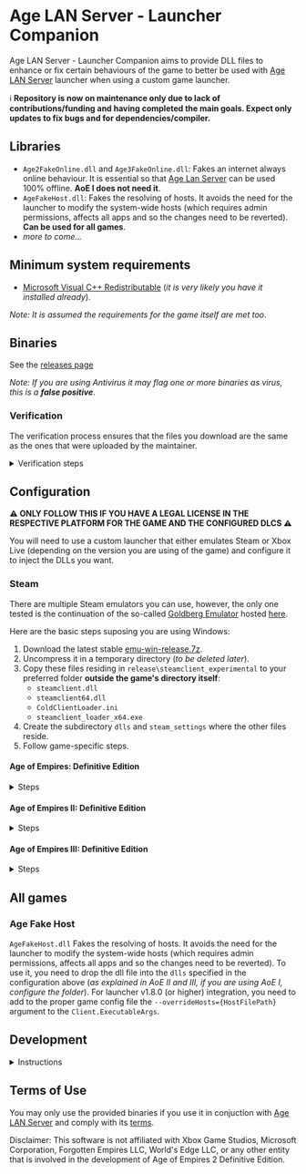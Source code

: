 # Age LAN Server - Launcher Companion

Age LAN Server - Launcher Companion aims to provide DLL files to enhance or fix certain behaviours of the game to better be used with [Age LAN Server](https://github.com/luskaner/ageLANServer) launcher when using a custom game launcher.

ℹ️ **Repository is now on maintenance only due to lack of contributions/funding and having completed the main goals. Expect only updates to fix bugs and for dependencies/compiler.**

## Libraries

* `Age2FakeOnline.dll` and `Age3FakeOnline.dll`: Fakes an internet always online behaviour. It is essential so that [Age Lan Server](https://github.com/luskaner/ageLANServer) can be used 100% offline. **AoE I does not need it**.
* `AgeFakeHost.dll`: Fakes the resolving of hosts. It avoids the need for the launcher to modify the system-wide hosts (which requires admin permissions, affects all apps and so the changes need to be reverted). **Can be used for all games**.
* *more to come...*

## Minimum system requirements

* [Microsoft Visual C++ Redistributable](https://aka.ms/vs/17/release/vc_redist.x64.exe) (*it is very likely you have it installed already*).

*Note: It is assumed the requirements for the game itself are met too*.

## Binaries

See the [releases page](https://github.com/luskaner/ageLANServerLauncherCompanion/releases)

*Note: If you are using Antivirus it may flag one or more binaries as virus, this is a **false positive***.

### Verification

The verification process ensures that the files you download are the same as the ones that were uploaded by the
maintainer.

<details>
    <summary>Verification steps</summary>

1. Check the release tag is verified with the committer's signature key (*as all commits must be*).
2. Download the ```..._checksums_vA.B.C.D.txt``` and ```..._checksums_vA.B.C.D.txt.sig``` files.
3. Import the [release public key](release_public.key) and import it to your keyring if you haven't already.
4. Verify the ```..._checksums_vA.B.C.D.txt``` file with the ```..._checksums_vA.B.C.D.txt.sig``` file.
5. Verify the SHA-256 checksum list inside ```..._checksums_vA.B.C.D.txt``` with the downloaded archives.

</details>

## Configuration

**⚠️ ONLY FOLLOW THIS IF YOU HAVE A LEGAL LICENSE IN THE RESPECTIVE PLATFORM FOR THE GAME AND THE CONFIGURED DLCS ⚠️**

You will need to use a custom launcher that either emulates Steam or Xbox Live (depending on the version you are using of the game) and configure it to inject the DLLs you want.

### Steam

There are multiple Steam emulators you can use, however, the only one tested is the continuation of the so-called [Goldberg Emulator](https://gitlab.com/Mr_Goldberg/goldberg_emulator) hosted [here](https://github.com/Detanup01/gbe_fork).

Here are the basic steps suposing you are using Windows:
1. Download the latest stable [emu-win-release.7z](https://github.com/Detanup01/gbe_fork/releases/latest/download/emu-win-release.7z).
2. Uncompress it in a temporary directory (*to be deleted later*).
3. Copy these files residing in `release\steamclient_experimental` to your preferred folder **outside the game's directory itself**:
   * `steamclient.dll`
   * `steamclient64.dll`
   * `ColdClientLoader.ini`
   * `steamclient_loader_x64.exe`
4. Create the subdirectory `dlls` and `steam_settings` where the other files reside.
5. Follow game-specific steps.

#### Age of Empires: Definitive Edition

<details>
    <summary>Steps</summary>

1. Modify `ColdClientLoader.ini` and set the following values:
   * `[SteamClient]`:
     * `Exe`:  `Drive:\Path\To\SteamLibrary\steamapps\common\AoEDE\AoEDE_s.exe`.
     * `AppId`: 1017900.
2. Create `steam_settings\supported_languages.txt` with notepad and copy the following text as-is:
```text
english
french
italian
german
japanese
koreana
brazilian
russian
schinese
latam
tchinese
vietnamese
spanish
```
3. Create `steam_settings\achievements.json` with notepad and copy the following text as-is:
```json
[{"name": "ROMA_VICTRIX"}, {"name": "VENI_VIDI_VICI"}, {"name": "IMPERIAL_PEACE"}, {"name": "THE_ELEPHANT_IN_THE_ROME"}, {"name": "PUNIC_ATTACK"}, {"name": "HITTITE_BABY_ONE_MORE_TIME"}, {"name": "PHARAOH"}, {"name": "SMOKING_ZIGGURATS"}, {"name": "EPIC"}, {"name": "BIG_IN_JAPAN"}, {"name": "HOMES"}, {"name": "TOWERS_OF_BABEL"}, {"name": "RISE_AND_WALL"}, {"name": "NOT_THAT_IM_KEEPING_COUNT"}, {"name": "HUN_IS_THAT_YOU"}, {"name": "HERACLES"}, {"name": "ARTEMIS"}, {"name": "PARTHIAN_SHOT"}, {"name": "21ST_CENTURY"}, {"name": "AXE_TO_GRIND"}, {"name": "CUTE_CATS"}, {"name": "THE_CHOSEN_ONES"}, {"name": "DANCING_CHARIOTS"}, {"name": "MINOAN_COMPIES"}, {"name": "SCYTHESEEING"}, {"name": "SYNTAGMA"}, {"name": "WOLOLO"}, {"name": "EYE_OF_HORUS"}, {"name": "LOSING_YOUR_RELIGION"}, {"name": "ATLAS"}, {"name": "FEET_ON_THE_GROUND"}, {"name": "EYE_IN_THE_SKY"}, {"name": "ASSASSIN"}, {"name": "PERSEUS"}, {"name": "COINAGE"}, {"name": "QUARRY"}, {"name": "WOODSTOCK"}, {"name": "PEPPERONI_PIZZA"}, {"name": "MARVELOUS"}, {"name": "ARCHIMEDES"}, {"name": "PEGASUS"}, {"name": "STATE_OF_THE_ARTIFACT"}, {"name": "RUIN_THEM_ALL"}, {"name": "RES_PUBLICA"}]
```
4. Create `steam_settings\configs.user.ini` with notepad and copy the following text:
```ini
[user::general]
# Fill your account name as you would normally see.
account_name=
# Fill with your real steamid or leave empty for it to be auto-generated.
account_steamid=
# Choose one from steam_settings\supported_languages.txt (described in https://partner.steamgames.com/doc/store/localization/languages) or leave empty to be set as 'english'
language=
# Choose from 'Alpha-2' country code: https://www.iban.com/country-codes or leave empty to be set as 'US'
ip_country=
```
5. Modify the fields according to the comments.
6. Edit [Age LAN Server - Launcher](https://github.com/luskaner/ageLANServer/tree/main/launcher) `resources\config.aoe1.toml` and set:
   * `[Client]`:
      * `Executable`:  `Drive:\Path\To\steamclient_loader_x64.exe`.

*Note: Up-to-date as of 19/01/2025 and using release `Release 2025 01 09`*.
    
</details>

#### Age of Empires II: Definitive Edition

<details>
    <summary>Steps</summary>

1. Modify `ColdClientLoader.ini` and set the following values:
   * `[SteamClient]`:
     * `Exe`:  `Drive:\Path\To\SteamLibrary\steamapps\common\AoE2DE\AoE2DE_s.exe`.
     * `AppId`: 813780.
   * `[Injection]`
     * `DllsToInjectFolder`: `dlls`.
2. Create `steam_settings\supported_languages.txt` with notepad and copy the following text as-is:
```text
english
french
italian
german
japanese
koreana
portuguese
brazilian
russian
schinese
latam
tchinese
turkish
vietnamese
spanish
polish
hindi
malay
```
3. Create `steam_settings\achievements.json` with notepad and copy the following text as-is:
```json
[{"name": "ACHIEVEMENT_ETERNAL_GRATITUDE"}, {"name": "AZTEC_VICTORY"}, {"name": "BERBERS_VICTORY"}, {"name": "BRITONS_VICTORY"}, {"name": "BULGARIANS_VICTORY"}, {"name": "BURMESE_VICTORY"}, {"name": "BYZANTINES_VICTORY"}, {"name": "CELTS_VICTORY"}, {"name": "CHINESE_VICTORY"}, {"name": "CUMANS_VICTORY"}, {"name": "ETHIOPIANS_VICTORY"}, {"name": "FRANKS_VICTORY"}, {"name": "GOTHS_VICTORY"}, {"name": "HUNS_VICTORY"}, {"name": "INCAS_VICTORY"}, {"name": "INDIANS_VICTORY"}, {"name": "ITALIANS_VICTORY"}, {"name": "JAPANESE_VICTORY"}, {"name": "KHMER_VICTORY"}, {"name": "KOREANS_VICTORY"}, {"name": "LITHUANIANS_VICTORY"}, {"name": "MAGYARS_VICTORY"}, {"name": "MALAY_VICTORY"}, {"name": "MALIANS_VICTORY"}, {"name": "MAYANS_VICTORY"}, {"name": "MONGOLS_VICTORY"}, {"name": "PERSIANS_VICTORY"}, {"name": "PORTUGUESE_VICTORY"}, {"name": "SARACENS_VICTORY"}, {"name": "SLAVS_VICTORY"}, {"name": "SPANISH_VICTORY"}, {"name": "TATARS_VICTORY"}, {"name": "TEUTONS_VICTORY"}, {"name": "TURKS_VICTORY"}, {"name": "VIETNAMESE_VICTORY"}, {"name": "VIKINGS_VICTORY"}, {"name": "ACHIEVEMENT_CHAIN_REACTION"}, {"name": "ACHIEVEMENT_SHEEP_HOARDER"}, {"name": "ACHIEVEMENT_THE_WONDER"}, {"name": "ACHIEVEMENT_LOSING_YOUR_RELIGION"}, {"name": "ACHIEVEMENT_ANYONE_ORDER_PIZZA"}, {"name": "ACHIEVEMENT_DARK_HUMOR"}, {"name": "ACHIEVEMENT_HOWDY_NEIGHBOR"}, {"name": "ACHIEVEMENT_NO_SUNTZU_LIGHT"}, {"name": "ACHIEVEMENT_WOLOLO"}, {"name": "ACHIEVEMENT_90_KG"}, {"name": "ACHIEVEMENT_FIGHTING_FROM_AFAR"}, {"name": "ACHIEVEMENT_CASTLE_CRUSHER"}, {"name": "ACHIEVEMENT_CAMPAIGN_WALLACE_COMPLETED"}, {"name": "ACHIEVEMENT_CAMPAIGN_JOANARC_COMPLETED"}, {"name": "ACHIEVEMENT_CAMPAIGN_KHAN_COMPLETED"}, {"name": "ACHIEVEMENT_CAMPAIGN_SALADIN_COMPLETED"}, {"name": "ACHIEVEMENT_CAMPAIGN_BARBAROSSA_COMPLETED"}, {"name": "ACHIEVEMENT_CAMPAIGN_ATTILA_COMPLETED"}, {"name": "ACHIEVEMENT_CAMPAIGN_ELCID_COMPLETED"}, {"name": "ACHIEVEMENT_CAMPAIGN_MONTEZUMA_COMPLETED"}, {"name": "ACHIEVEMENT_CAMPAIGN_HISTORICAL_BATTLES_COMPLETE"}, {"name": "ACHIEVEMENT_CAMPAIGN_ALARIC_COMPLETED"}, {"name": "ACHIEVEMENT_CAMPAIGN_BARI_COMPLETED"}, {"name": "ACHIEVEMENT_CAMPAIGN_DRACULA_COMPLETED"}, {"name": "ACHIEVEMENT_CAMPAIGN_ELDORADO_COMPLETED"}, {"name": "ACHIEVEMENT_CAMPAIGN_PRITHVIRAJ_COMPLETED"}, {"name": "ACHIEVEMENT_CAMPAIGN_SFORZA_COMPLETED"}, {"name": "ACHIEVEMENT_CAMPAIGN_PORTUGUESE_COMPLETED"}, {"name": "ACHIEVEMENT_CAMPAIGN_MALIAN_COMPLETED"}, {"name": "ACHIEVEMENT_CAMPAIGN_BERBER_COMPLETED"}, {"name": "ACHIEVEMENT_CAMPAIGN_ETHIOPIAN_COMPLETED"}, {"name": "ACHIEVEMENT_CAMPAIGN_BURMESE_COMPLETED"}, {"name": "ACHIEVEMENT_CAMPAIGN_MALAY_COMPLETED"}, {"name": "ACHIEVEMENT_CAMPAIGN_VIETNAMESE_COMPLETED"}, {"name": "ACHIEVEMENT_CAMPAIGN_KHMER_COMPLETED"}, {"name": "ACHIEVEMENT_CAMPAIGN_BULGARIAN_COMPLETED"}, {"name": "ACHIEVEMENT_CAMPAIGN_TATAR_COMPLETED"}, {"name": "ACHIEVEMENT_CAMPAIGN_CUMAN_COMPLETED"}, {"name": "ACHIEVEMENT_NO_WONDER_LEFT_BEHIND"}, {"name": "ACHIEVEMENT_CATHEDRAL_RUSH"}, {"name": "ACHIEVEMENT_NO_WONDER_ON_MY_WATCH"}, {"name": "ACHIEVEMENT_DIPLOMACY_IS_FOR_THE_MEEK"}, {"name": "ACHIEVEMENT_KUSHLUK_ASSASSINATION"}, {"name": "ACHIEVEMENT_I_WAS_IN_CHINA_BEFORE"}, {"name": "ACHIEVEMENT_OFFENSE_IS_THE_BEST_DEFENSE"}, {"name": "ACHIEVEMENT_OUT_WITH_A_BANG"}, {"name": "ACHIEVEMENT_D_DAY"}, {"name": "ACHIEVEMENT_THE_GO_GETTER"}, {"name": "ACHIEVEMENT_FUROR_TEUTONICUS"}, {"name": "ACHIEVEMENT_ATTILA_SPEED_RUN"}, {"name": "ACHIEVEMENT_HOT_N_SPICY"}, {"name": "ACHIEVEMENT_BATTLESHIP"}, {"name": "ACHIEVEMENT_SURYAVARMAN_RELICS"}, {"name": "ACHIEVEMENT_THE_MISSIONARY"}, {"name": "ACHIEVEMENT_OTTOMAN_GLORY_SEEKER"}, {"name": "ACHIEVEMENT_NO_HOJO"}, {"name": "ACHIEVEMENT_FIRE_WITH_FIRE"}, {"name": "ACHIEVEMENT_DESTROY_DELHI"}, {"name": "ACHIEVEMENT_KILL_KING_TAKAYUTPI"}, {"name": "ACHIEVEMENT_NO_KILLING_PORTUGUESE"}, {"name": "ACHIEVEMENT_NUMBERS_BEAT_EVERYTHING"}, {"name": "ACHIEVEMENT_ALARIC_SPEED_RUN"}, {"name": "ACHIEVEMENT_DRAGON_SHIPS"}, {"name": "ACHIEVEMENT_100_GBETO"}, {"name": "ACHIEVEMENT_SATANS_MAP"}, {"name": "ACHIEVEMENT_NO_SUPPORT"}, {"name": "ACHIEVEMENT_RUSH_TO_THE_KING"}, {"name": "ACHIEVEMENT_NOT_THE_VIPER"}, {"name": "ACHIEVEMENT_NO_CASTLE_AGE"}, {"name": "ACHIEVEMENT_DEFEAT_AUSTRIAN_DUKE"}, {"name": "ACHIEVEMENT_NO_WALLS"}, {"name": "ACHIEVEMENT_FRANKLY_MY_DEAR"}, {"name": "ACHIEVEMENT_UNEXPECTED"}, {"name": "ACHIEVEMENT_SUPREMELY_UNEXPECTED"}, {"name": "ACHIEVEMENT_FINAL_COUNTDOWN"}, {"name": "ACHIEVEMENT_KABOOM"}, {"name": "ACHIEVEMENT_BULLS_EYE"}, {"name": "ACHIEVEMENT_HOMELESS"}, {"name": "ACHIEVEMENT_OUT_OF_THEIR_ELEMENT"}, {"name": "ACHIEVEMENT_CASTLE_OF_DOUBT"}, {"name": "ACHIEVEMENT_ITS_A_TREB"}, {"name": "ACHIEVEMENT_MARCO_POLO"}, {"name": "ACHIEVEMENT_KNOCKING_ON_YOUR_DOOR"}, {"name": "ACHIEVEMENT_SUSHI_LOVER"}, {"name": "ACHIEVEMENT_EASIEST_AI"}, {"name": "ACHIEVEMENT_EASY_AI"}, {"name": "ACHIEVEMENT_MODERATE_AI"}, {"name": "ACHIEVEMENT_HARD_AI"}, {"name": "ACHIEVEMENT_HARDEST_AI"}, {"name": "ACHIEVEMENT_EXTREME_AI"}, {"name": "ACHIEVEMENT_MANGO_SHOTS"}, {"name": "ACHEVEMENT_HUN_WHAT_ARE_YOU_DOING"}, {"name": "ACHIEVEMENT_VICTORY_WITH_EVERY_CIV"}, {"name": "ACHIEVEMENT_LONG_LIVE_THE_KING"}, {"name": "ACHIEVEMENT_RELIC_HUNTER"}, {"name": "ACHIEVEMENT_DARK_DINNER"}, {"name": "ACHIEVEMENT_PLEASANT_PEASANT"}, {"name": "ACHIEVEMENT_BIRD_SHOOTING"}, {"name": "ACHIEVEMENT_KARAMBOLAGE"}, {"name": "ACHIEVEMENT_MASTERPIECE"}, {"name": "ACHIEVEMENT_TOO_LAME_TO_TAME"}, {"name": "ACHIEVEMENT_ELEPHANTASTIC"}, {"name": "ACHIEVEMENT_CAMPAIGN_BRITONS_COMPLETED"}, {"name": "ACHIEVEMENT_CAMPAIGN_BURGUNDIANS_COMPLETED"}, {"name": "ACHIEVEMENT_CAMPAIGN_SICILIANS_COMPLETED"}, {"name": "ACHIEVEMENT_UNCHIVALROUS_PRAGMATIST"}, {"name": "ACHIEVEMENT_THRONE_THIEF"}, {"name": "ACHIEVEMENT_MALLEUS_SCOTORUM"}, {"name": "ACHIEVEMENT_NO_WHEELS"}, {"name": "ACHIEVEMENT_A_SECOND_HASTINGS"}, {"name": "ACHIEVEMENT_SHUT_UP_LA_HIRE"}, {"name": "ACHIEVEMENT_SELFMADE_MAN"}, {"name": "ACHIEVEMENT_HAUTE_HAUTE_BRIEF_CANDLE"}, {"name": "ACHIEVEMENT_ITALY_JONES_AND_THE_FIRST_CRUSADE"}, {"name": "BURGUNDIANS_VICTORY"}, {"name": "SICILIANS_VICTORY"}, {"name": "ACHIEVEMENT_FLEMISH_REVOLUTION"}, {"name": "ACHIEVEMENT_DONJON_SERJEANT"}, {"name": "ACHIEVEMENT_CAMPAIGN_LITHUANIANS_COMPLETED"}, {"name": "ACHIEVEMENT_TOLERANT_PIETY"}, {"name": "ACHIEVEMENT_SCATTERED_HORDE"}, {"name": "ACHIEVEMENT_MINT_CONDITION"}, {"name": "ACHIEVEMENT_CAMPAIGN_POLES_COMPLETED"}, {"name": "ACHIEVEMENT_PROTECTOR_REALM"}, {"name": "ACHIEVEMENT_NO_BAGGAGE"}, {"name": "ACHIEVEMENT_NO_QUARTER"}, {"name": "ACHIEVEMENT_CAMPAIGN_BOHEMIANS_COMPLETED"}, {"name": "ACHIEVEMENT_MALEVOLENT_MARAUDER"}, {"name": "ACHIEVEMENT_ZIZKOV_HILL"}, {"name": "ACHIEVEMENT_AGAINST_ALL"}, {"name": "BOHEMIANS_VICTORY"}, {"name": "POLES_VICTORY"}, {"name": "ACHIEVEMENT_OOF_NICE"}, {"name": "ACHIEVEMENT_FAST_FOOD"}, {"name": "ACHIEVEMENT_CAMPAIGN_HINDUSTANIS_COMPLETED"}, {"name": "ACHIEVEMENT_NEVER_TRUST"}, {"name": "ACHIEVEMENT_AN_OFFER"}, {"name": "ACHIEVEMENT_THE_RENOVATOR"}, {"name": "ACHIEVEMENT_CAMPAIGN_DRAVIDIANS_COMPLETED"}, {"name": "ACHIEVEMENT_NO_REST_FOR_THE_WICKED"}, {"name": "ACHIEVEMENT_EYE_OF_THE_TIGER"}, {"name": "ACHIEVEMENT_NO_WONDER_YOU_WON"}, {"name": "ACHIEVEMENT_CAMPAIGN_BENGALIS_COMPLETED"}, {"name": "ACHIEVEMENT_HUNA_JOIN_ME"}, {"name": "ACHIEVEMENT_CONSTRUCTION_CANCELLATION"}, {"name": "ACHIEVEMENT_PARINIRVANA"}, {"name": "ACHIEVEMENT_CAMPAIGN_RAJA_OF_THE_PEOPLE"}, {"name": "ACHIEVEMENT_CAMPAIGN_HOPELESS_ROMANTIC"}, {"name": "ACHIEVEMENT_CAMPAIGN_INSPIRING_POET"}, {"name": "BENGALIS_VICTORY"}, {"name": "DRAVIDIANS_VICTORY"}, {"name": "GURJARAS_VICTORY"}, {"name": "ACHIEVEMENT_FACE_MY_RATHA"}, {"name": "ACHIEVEMENT_KING_OF_THE_SEAS"}, {"name": "ACHIEVEMENT_FORGED_IN_THE_HEAT_OF_BATTLE"}, {"name": "ACHIEVEMENT_NOT_JUST_A_MILITIA"}, {"name": "ACHIEVEMENT_FAMILY_FEUDAL"}, {"name": "ACHIEVEMENT_CAN_I_BE_FRANK_WITH_YOU"}, {"name": "ACHIEVEMENT_CHALLENGE_ACCEPTED"}, {"name": "ACHIEVEMENT_GOING_FOR_THE_GOLD"}, {"name": "ACHIEVEMENT_WINGMAN"}, {"name": "ACHIEVEMENT_BABY_BOOMER"}, {"name": "ACHIEVEMENT_BULL_MARKET"}, {"name": "ACHIEVEMENT_BON_VOYAGE"}, {"name": "ACHIEVEMENT_PREPARE_FOR_BOAR"}, {"name": "ACHIEVEMENT_CAMPAIGN_SUMERIANS_COMPLETED"}, {"name": "ACHIEVEMENT_NOT_CUTTING_CORNERS"}, {"name": "ACHIEVEMENT_EXPEDITED_DELIVERY"}, {"name": "ACHIEVEMENT_UR_OUT_OF_HERE"}, {"name": "ACHIEVEMENT_CAMPAIGN_MACEDONIANS_COMPLETED"}, {"name": "ACHIEVEMENT_WHAT_WOULD_ALEXANDER_HAVE_DONE"}, {"name": "ACHIEVEMENT_GREECED_LIGHTNING"}, {"name": "ACHIEVEMENT_THE_BEST_DEFENSE"}, {"name": "ACHIEVEMENT_CAMPAIGN_ROMANS_COMPLETED"}, {"name": "ACHIEVEMENT_ARE_YOU_NOT_ENTERTAINED"}, {"name": "ACHIEVEMENT_I_AM_LEGION"}, {"name": "ACHIEVEMENT_YOU_HAVE_NO_POWER_HERE"}, {"name": "ROMAN_VICTORY"}, {"name": "POMPEII_ASSYRIAN_VICTORY"}, {"name": "POMPEII_BABYLONIAN_VICTORY"}, {"name": "POMPEII_CARTHAGINIAN_VICTORY"}, {"name": "POMPEII_CHOSON_VICTORY"}, {"name": "POMPEII_EGYPTIAN_VICTORY"}, {"name": "POMPEII_GREEK_VICTORY"}, {"name": "POMPEII_HITTITE_VICTORY"}, {"name": "POMPEII_LACVIET_VICTORY"}, {"name": "POMPEII_MACEDONIAN_VICTORY"}, {"name": "POMPEII_MINOAN_VICTORY"}, {"name": "POMPEII_PALMYRAN_VICTORY"}, {"name": "POMPEII_PERSIAN_VICTORY"}, {"name": "POMPEII_PHOENICIAN_VICTORY"}, {"name": "POMPEII_ROMAN_VICTORY"}, {"name": "POMPEII_SHANG_VICTORY"}, {"name": "POMPEII_SUMERIAN_VICTORY"}, {"name": "POMPEII_YAMATO_VICTORY"}, {"name": "ACHIEVEMENT_RIDE_FOR_RUIN"}, {"name": "ACHIEVEMENT_CALM_COOL_AND_COLLECTED"}, {"name": "ACHIEVEMENT_AGILE_AS_A_SPARROW"}, {"name": "ACHIEVEMENT_I_WONDER_WHY_I_DID_THAT"}, {"name": "ACHIEVEMENT_FORGED_IN_IRON"}, {"name": "ACHIEVEMENT_CHARIOTABLE_NUMBERS"}, {"name": "ACHIEVEMENT_BUILDER_OF_CIVILIZATIONS"}, {"name": "ACHIEVEMENT_TACTICAL_RETREAT"}, {"name": "ACHIEVEMENT_PHILHELLENE"}, {"name": "ACHIEVEMENT_LAW_MAKER"}, {"name": "ACHIEVEMENT_CAMPAIGN_PERSIANS_COMPLETED"}, {"name": "ACHIEVEMENT_SNEAK_ATTACK"}, {"name": "ACHIEVEMENT_LANDSLIDE"}, {"name": "ACHIEVEMENT_NO_GUNS"}, {"name": "ACHIEVEMENT_CAMPAIGN_ARMENIANS_COMPLETED"}, {"name": "ACHIEVEMENT_BOUNTY_HUNTER"}, {"name": "ACHIEVEMENT_RAIDING_PARTY"}, {"name": "ACHIEVEMENT_CHURCH_SANCTUARY"}, {"name": "ACHIEVEMENT_CAMPAIGN_GEORGIANS_COMPLETED"}, {"name": "ACHIEVEMENT_GAME_OVER_YURY"}, {"name": "ACHIEVEMENT_AUNTIE_DEAREST"}, {"name": "ACHIEVEMENT_ALEXANDRA_THE_GREAT"}, {"name": "ARMENIANS_VICTORY"}, {"name": "GEORGIANS_VICTORY"}, {"name": "ACHIEVEMENT_CAMPAIGN_HEROES_AND_VILLAINS_COMPLETED"}, {"name": "ACHIEVEMENT_LOST_VIKINGS"}, {"name": "ACHIEVEMENT_THE_OLD_FASHIONED_WAY"}, {"name": "ACHIEVEMENT_DAIMYO_OF_THE_NINE_PROVINCES"}, {"name": "ACHIEVEMENT_PLEBEIAN_PRESERVER"}, {"name": "ACHIEVEMENT_VANDALIZED"}, {"name": "ACHIEVEMENT_UNITED_WE_FALL"}, {"name": "ACHIEVEMENT_AGE_OF_VIKINGS"}, {"name": "ACHIEVEMENT_GENERATIONAL_AMBITIONS"}, {"name": "ACHIEVEMENT_BREAD_AND_CIRCUSES"}, {"name": "ACHIEVEMENT_GALLEON_BLING"}, {"name": "ACHIEVEMENT_SO_EPIC"}, {"name": "ACHIEVEMENT_CIVIS_ROMANUS"}, {"name": "ACHIEVEMENT_SEEDS_OF_THEIR_OWN_DESTRUCTION"}, {"name": "ACHIEVEMENT_A_MOST_CONVENIENT_DEATH"}, {"name": "ACHIEVEMENT_FASTER_THAN_A_SPEEDING_CANNONBALL"}, {"name": "ACHIEVEMENT_TRUST_NO_ONE"}, {"name": "ACHIEVEMENT_COUP_DETAT"}, {"name": "ACHIEVEMENT_SAXON_REVENGE"}, {"name": "ACHIEVEMENT_SHOGUN"}, {"name": "ACHIEVEMENT_CAMPAIGN_BATTLE_FOR_GREECE_COMPLETED"}, {"name": "ACHIEVEMENT_ENTER_THE_EPIC"}, {"name": "ACHIEVEMENT_LEADER_OF_MEN"}, {"name": "ACHIEVEMENT_FIGHT_IN_THE_SHADE"}, {"name": "ACHIEVEMENT_FIRST_CITIZEN"}, {"name": "ACHIEVEMENT_ALL_ACCOUNTED_FOR"}, {"name": "ACHIEVEMENT_A_SUITABLE_SATRAP"}, {"name": "ACHIEVEMENT_FRIEND_OF_ARTEMSIA"}, {"name": "ACHIEVEMENT_THE_GREAT_KINGS_WRATH"}, {"name": "ACHIEVEMENT_MARATHONOMACHOS"}, {"name": "ACHIEVEMENT_ADMIRABLE_ADMIRAL"}, {"name": "ACHIEVEMENT_THUNDERING_ZEUS"}, {"name": "ACHIEVEMENT_FRIEND_OF_THE_HELOTS"}, {"name": "ACHIEVEMENT_TOMB_RAIDER"}, {"name": "ACHIEVEMENT_SACK_AND_BURN"}, {"name": "ACHIEVEMENT_CRISIS_MANAGEMENT"}, {"name": "ACHIEVEMENT_BLOCKADE_BREAKER"}, {"name": "ACHIEVEMENT_PHILOLACON"}, {"name": "ACHIEVEMENT_REJECT_THE_REGENT"}, {"name": "ACHIEVEMENT_COMBINED_ARMS"}, {"name": "ACHIEVEMENT_BY_AHURAMAZDAS_GRACE"}, {"name": "ACHIEVEMENT_POLITICAL_ANIMAL"}, {"name": "ACHIEVEMENT_PROMACHOS"}, {"name": "ACHAEMENIDS_VICTORY"}, {"name": "ATHENIANS_VICTORY"}, {"name": "SPARTANS_VICTORY"}, {"name": "ACHIEVEMENT_BUT_ITS_PROVOCATIVE"}, {"name": "WEI_VICTORY"}, {"name": "SHU_VICTORY"}, {"name": "WU_VICTORY"}, {"name": "ACHIEVEMENT_CAMPAIGN_SHU_COMPLETED"}, {"name": "ACHIEVEMENT_A_HERO_COMES"}, {"name": "ACHIEVEMENT_AWAKEN_THE_DRAGON"}, {"name": "ACHIEVEMENT_MAN_OF_THE_PEOPLE"}, {"name": "ACHIEVEMENT_CAMPAIGN_WEI_COMPLETED"}, {"name": "ACHIEVEMENT_HORSES_FOR_COURSES"}, {"name": "ACHIEVEMENT_LIKE_TAKING_CANDY"}, {"name": "ACHIEVEMENT_DO_NOT_PURSUE"}, {"name": "ACHIEVEMENT_CAMPAIGN_WU_COMPLETED"}, {"name": "ACHIEVEMENT_THE_TIGER_OF_JIANGDONG"}, {"name": "ACHIEVEMENT_THE_LITTLE_CONQUEROR"}, {"name": "ACHIEVEMENT_I_AM_COMING_FOR_YOU"}, {"name": "ACHIEVEMENT_DRIVE_BY_BARRAGE"}, {"name": "ACHIEVEMENT_SHUING_ENEMIES"}, {"name": "ACHIEVEMENT_TIME_FOR_A_RAISE"}, {"name": "ACHIEVEMENT_WEI_MARCH_ON_OUR_STOMACHS"}, {"name": "ACHIEVEMENT_ACID_RAIN"}, {"name": "ACHIEVEMENT_DARE_TO_DIE"}, {"name": "JURCHENS_VICTORY"}, {"name": "KHITANS_VICTORY"}, {"name": "ACHIEVEMENT_FIREWORKS_SHOW"}, {"name": "ACHIEVEMENT_IM_ON_FIRE"}, {"name": "ACHIEVEMENT_I_AM_THE_STORM"}, {"name": "ACHIEVEMENT_STEPPE_PEOPLE"}, {"name": "ACHIEVEMENT_IRON_ARMY"}, {"name": "ACHIEVEMENT_MEDIEVAL_SLASHER"}]
```
4. Create `steam_settings\configs.app.ini` with notepad and copy the following text:
```ini
[app::dlcs]
unlock_all=0
# Expansions
#2141580=Age of Empires II: Definitive Edition - Return of Rome
#2555420=Age of Empires II: Definitive Edition - The Mountain Royals
#2805510=Age of Empires II: Definitive Edition - Victors and Vanquished
#2805520=Age of Empires II: DE - Chronicles: Battle for Greece
#3080080=Age of Empires II: DE - The Three Kingdoms
# Animated Icons
#2672800=Age of Empires II: Definitive Edition – La Hire’s Dry Humor Animated Icons
#2672810=Age of Empires II: Definitive Edition – Joan’s Marvelous Moving Masterpieces Animated Icons
#2672820=Age of Empires II: Definitive Edition – Barbarossa’s Barrel of Pickled Goods Animated Icons
# Other
#1039811=Enhanced Graphics Pack
```
5. Remove the starting `#` for the DLCs **you legally own** and are installed. Note that there is known bug that if you don't configure `unlock_all` as `1` you might not be able to create a lobby.
6. Create `steam_settings\configs.user.ini` with notepad and copy the following text:
```ini
[user::general]
# Fill your account name as you would normally see.
account_name=
# Fill with your real steamid or leave empty for it to be auto-generated.
account_steamid=
# Choose one from steam_settings\supported_languages.txt (described in https://partner.steamgames.com/doc/store/localization/languages) or leave empty to be set as 'english'
language=
# Choose from 'Alpha-2' country code: https://www.iban.com/country-codes or leave empty to be set as 'US'
ip_country=
```
7. Modify the fields according to the comments.
8. Copy the `Age2...` DLLs you have download from here to `dlls` folder (*uncompressed*).
9. Edit [Age LAN Server - Launcher](https://github.com/luskaner/ageLANServer/tree/main/launcher) `resources\config.aoe2.toml` and set:
   * `[Client]`:
      * `Executable`:  `Drive:\Path\To\steamclient_loader_x64.exe`.

*Note: Up-to-date as of 19/01/2025 and using release `Release 2025 01 09`*.
</details>

#### Age of Empires III: Definitive Edition

<details>
    <summary>Steps</summary>

1. Modify `ColdClientLoader.ini` and set the following values:
   * `[SteamClient]`:
     * `Exe`:  `Drive:\Path\To\SteamLibrary\steamapps\common\AoE3DE\AoE3DE_s.exe`.
     * `AppId`: 933110.
   * `[Injection]`
     * `DllsToInjectFolder`: `dlls`.
2. Create `steam_settings\supported_languages.txt` with notepad and copy the following text as-is:
```text
english
french
italian
german
japanese
koreana
brazilian
russian
schinese
tchinese
turkish
vietnamese
spanish
```
3. Create `steam_settings\achievements.json` with notepad and copy the following text as-is:
```json
[{"name":"WHAT_A_BEAUTIFUL_CITY"},{"name":"CONTENT_CREATOR"},{"name":"BLOOD_ICE_AND_STEEL"},{"name":"FIRE_AND_SHADOW"},{"name":"THE_ASIAN_DYNASTIES"},{"name":"THE_TOMMYNATOR"},{"name":"EVERY_MOMENT_I_LIVE_IS_AGONY"},{"name":"RAISING_CONQUERORS"},{"name":"WINNER_WINNER"},{"name":"CARTOGRAPHER"},{"name":"IMPERIAL_AGE"},{"name":"FULL_OF_HOT_AIR"},{"name":"DANCE"},{"name":"ALLIANCE"},{"name":"TRADES_MASTER"},{"name":"WE_NEED_MORE_WOOD"},{"name":"MY_HERO"},{"name":"TREASURE_HUNTER"},{"name":"A_PIRATES_LIFE_FOR_ME"},{"name":"TO_THE_SEAS"},{"name":"WAR_WAGONS"},{"name":"FIERCE_CAVALRYMEN_OF_TARTARS"},{"name":"CATHEDRAL_ASSIST"},{"name":"BIG_BROTHERS"},{"name":"PIKE_AND_SHOT"},{"name":"CONGREVE_ROCKETS"},{"name":"RIDERS"},{"name":"RIBAULDEQUIN"},{"name":"WONDERS"},{"name":"FAITH"},{"name":"ELEPHANT_IN_THE_ROOM"},{"name":"SOCIAL_DOMINANCE"},{"name":"NO_MAINS"},{"name":"BUDGET_CUT"},{"name":"HERE_COMES_THE_CAVALRY"},{"name":"WHATEVER_THE_PRICE_ILL_BEAT_IT"},{"name":"OLD_FASHIONED"},{"name":"ANIMAL_WHISPERER"},{"name":"ANIMAL_HUNTER"},{"name":"SEE_MY_VEST"},{"name":"COMFORTS_OF_HOME"},{"name":"STRIKE"},{"name":"WELL_STUDIED"},{"name":"HOLY_MOUNTAINS"},{"name":"RAIDING_PARTY"},{"name":"BIG_BOMBARDMENT"},{"name":"SAFARI"},{"name":"INFLUENCER"},{"name":"CASH_COW"},{"name":"HAUSA_VICTORY"},{"name":"ETHIOPIAN_VICTORY"},{"name":"RULER_OF_THE_SEVEN_KINGDOMS"},{"name":"KING_OF_KINGS"},{"name":"DEVOUT_LEARNER"},{"name":"TRULY_REVOLTING"},{"name":"COMPANIA_FUSILEROS"},{"name":"ESTADOS_UNIDOS_MEXICANOS"},{"name":"GUERRILLEROS_MEXICANOS"},{"name":"STRENGTH_IN_NUMBERS"},{"name":"DESPERADO"},{"name":"MEXICAN_VICTORY"},{"name":"STRATEGIST"},{"name":"MEXICAN_STATESMAN"},{"name":"TONGUES_OF_EUROPE"},{"name":"DEMOLITION_DERBY"},{"name":"THE_GREAT_SIEGE"},{"name":"HEAVY_METAL_RAIN"},{"name":"KNIGHTS_HOSPITAL"},{"name":"BUSINESS_TRIP"},{"name":"MALTESE_VICTORY"},{"name":"ALONE_AGAINST_THE_WORLD"},{"name":"COSSACK_CAPTAIN"},{"name":"DEFENSE_OF_THE_HEADQUARTERS"},{"name":"SCORCHED_EARTH"},{"name":"UPHILL_BATTLE"},{"name":"SHELL_WITH_YOUR_NAME_ON_IT"},{"name":"INTERNATIONAL_SUPPORTERS"},{"name":"TECHNOLOGICAL_BOOM"},{"name":"INVESTMANT_BANKER"},{"name":"FREE_REAL_ESTATE"},{"name":"BERSAGLIERI_BATTALION"},{"name":"ITALIAN_VICTORY"},{"name":"LA_SERENISSIMA"},{"name":"ECONOMIC_SUPER_POWER"},{"name":"OK_BOOMER"},{"name":"GRAND_EXCHANGE"},{"name":"IMPERIUM"},{"name":"WEALTH_OF_EMPIRES"}]
```
4. Create `steam_settings\configs.app.ini` with notepad and copy the following text:
```ini
[app::dlcs]
unlock_all=0
# Base Game
#2477660=Age of Empires III: Definitive Edition (Base Game)
# Civilizations
#1581450=Age of Empires III: Definitive Edition - United States Civilization
#1817370=Age of Empires III: Definitive Edition - Mexico Civilization
# Expansions
#1581451=Age of Empires III: DE The African Royals
#1817361=Age of Empires III: Definitive Edition - Knights of the Mediterranean
# Cosmetics
#2154360=Age of Empires III: Definitive Edition – Hero Cosmetic Pack – Lizzie
#2154361=Age of Empires III: Definitive Edition – Hero Cosmetic Pack – Kunoichi
#2154362=Age of Empires III: Definitive Edition – Hero Cosmetic Pack – Vol. 1
# Other
#1331250=Boston - 4K Cinematic Pack
```
5. Remove the starting `#` for the DLCs **you legally own** and are installed.
6. Create `steam_settings\configs.user.ini` with notepad and copy the following text:
```ini
[user::general]
# Fill your account name as you would normally see.
account_name=
# Fill with your real steamid or leave empty for it to be auto-generated.
account_steamid=
# Choose one from steam_settings\supported_languages.txt (described in https://partner.steamgames.com/doc/store/localization/languages) or leave empty to be set as 'english'
language=
# Choose from 'Alpha-2' country code: https://www.iban.com/country-codes or leave empty to be set as 'US'
ip_country=
```
7. Modify the fields according to the comments.
8. Copy the `Age3...` DLLs you have download from here to `dlls` folder (*uncompressed*).
9. Edit [Age LAN Server - Launcher](https://github.com/luskaner/ageLANServer/tree/main/launcher) `resources\config.aoe3.toml` and set:
   * `[Client]`:
      * `Executable`:  `Drive:\Path\To\steamclient_loader_x64.exe`.

*Note: Up-to-date as of 03/11/2024 and using release `Release 2024 10 25`*.
</details>

## All games

### Age Fake Host

`AgeFakeHost.dll` Fakes the resolving of hosts. It avoids the need for the launcher to modify the system-wide hosts (which requires admin permissions, affects all apps and so the changes need to be reverted). To use it, you need to drop the dll file into the `dlls` specified in the configuration above (*as explained in AoE II and III, if you are using AoE I, configure the folder*). For launcher v1.8.0 (or higher) integration, you need to add to the proper game config file the `--overrideHosts={HostFilePath}` argument to the `Client.ExecutableArgs`.

## Development

<details>
    <summary>Instructions</summary>
    
### Requirements
* OS: Windows 10.
* IDE: Visual Studio 2022 or Visual Studio Code.
* Tools: Windows 10 SDK.

### Tasks

Before staring make sure to clone the repo with submodules and install `vcpkg` submodule, you may need to configure VS Studio/Code to its path.

* Release Build: `msbuild /m /p:Configuration=Release`
* Debug Build:  `msbuild /m /p:Configuration=Debug`
* Release workflow: See [Github Workflow](https://github.com/luskaner/ageLANServerLauncherCompanion/blob/main/.github/workflows/release.yml)
  
</details>

## Terms of Use

You may only use the provided binaries if you use it in conjuction with [Age LAN Server](https://github.com/luskaner/ageLANServer) and comply with its [terms](https://github.com/luskaner/ageLANServer?tab=readme-ov-file#additional-terms-of-use-for-the-downloadable-package).

Disclaimer: This software is not affiliated with Xbox Game Studios, Microsoft Corporation, Forgotten Empires LLC,
World's Edge LLC, or any other entity that is involved in the development of Age of Empires 2 Definitive Edition.
